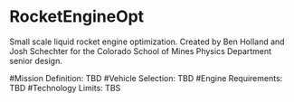 # RocketEngineOpt
Small scale liquid rocket engine optimization. Created by Ben Holland and Josh Schechter for the Colorado School of Mines Physics Department senior design.

#Mission Definition:
TBD
#Vehicle Selection:
TBD
#Engine Requirements:
TBD
#Technology Limits:
TBS
